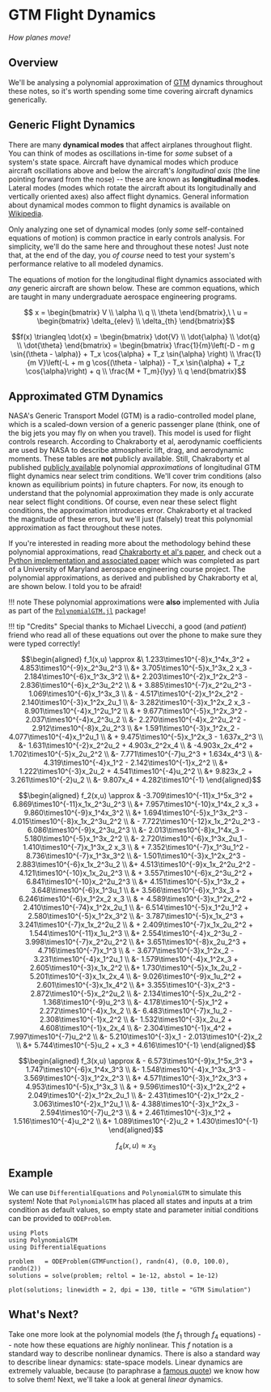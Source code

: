 # GTM Flight Dynamics
_How planes move!_

## Overview 
We'll be analysing a polynomial approximation of 
[GTM](https://www.nasa.gov/larc/airstar-for-the-sake-of-pilots-and-passengers/)
dynamics throughout these notes, so it's worth spending some time 
covering aircraft dynamics generically. 

## Generic Flight Dynamics 
There are many __dynamical modes__ that affect airplanes throughout flight. 
You can think of modes as oscillations in-time for _some_ subset of a system's 
state space. Aircraft have dynamical modes which produce aircraft oscillations
above and below the aircraft's _longitudinal axis_ (the line pointing
forward from the nose) -- these are known as __longitudinal modes__. 
Lateral modes (modes which rotate the aircraft about its longitudinally and 
vertically oriented axes) also affect flight dynamics. General information
about dynamical modes common to flight dynamics is available 
on [Wikipedia](https://en.wikipedia.org/wiki/Aircraft_dynamic_modes#Longitudinal_modes). 

Only analyzing one set of dynamical modes (only _some_ self-contained equations of motion)
is common practice in early controls analysis. For simplicity, we'll do the same here 
and throughout these notes! Just note that, at the end of the day, you _of course_
need to test your system's performance relative to all modeled dynamics.

The equations of motion for the longitudinal flight dynamics 
associated with _any_ generic aircraft are shown below. These 
are common equations, which are taught in many undergraduate 
aerospace engineering programs. 

```math
    x = \begin{bmatrix} V \\ \alpha \\ q \\ \theta \end{bmatrix},\ \ 
    u = \begin{bmatrix} \delta_{elev} \\ \delta_{th} \end{bmatrix}
```

```math
f(x) \triangleq \dot{x} = \begin{bmatrix}
    \dot{V} \\ \dot{\alpha} \\ \dot{q} \\ \dot{\theta}
\end{bmatrix} = \begin{bmatrix}
    \frac{1}{m}\left(-D - m g \sin{(\theta - \alpha)} + T_x \cos{\alpha} + T_z \sin{\alpha} \right) \\
    \frac{1}{m V}\left(-L + m g \cos{(\theta - \alpha)} - T_x \sin{\alpha} + T_z \cos{\alpha}\right) + q \\
    \frac{M + T_m}{Iyy} \\
    q
\end{bmatrix}
```

## Approximated GTM Dynamics
NASA's Generic Transport Model (GTM) is a radio-controlled model plane, which
is a scaled-down version of a generic passenger plane (think, one of the 
big jets you may fly on when you travel). This model is used for 
flight controls research. According to Chakraborty et al, 
aerodynamic coefficients are used by NASA to describe 
atmospheric lift, drag, and aerodynamic moments. These 
tables are __not__ publicly available. Still, Chakraborty et al
published [publicly available](https://www.sciencedirect.com/science/article/abs/pii/S0967066110002595)
polynomial _approximations_ of longitudinal GTM flight dynamics near select 
trim conditions. We'll cover trim conditions (also known as equilibrium points)
in future chapters. For now, its enough to understand that the polynomial approximation
they made is only accurate near select flight conditions. Of course, even near these 
select flight conditions, the approximation introduces error. Chakraborty et al
tracked the magnitude of these errors, but we'll just (falsely) treat this polynomial
approximation as fact throughout these notes. 

If you're interested in reading more about the methodology behind these polynomial 
approximations, read [Chakraborty et al's paper](https://www.sciencedirect.com/science/article/abs/pii/S0967066110002595),
and check out a [Python implementation and associated paper](https://github.com/cadojo/Replicated-ROA-Analysis) 
which was completed as part of a University of Maryland aerospace engineering course project. 
The polynomial approximations, as derived and published by Chakraborty et al, are shown below. 
I told you to be afraid!

!!! note 
    These polynomial approximations were __also__ implemented with Julia as part of the 
    [`PolynomialGTM.jl`](https://github.com/cadojo/PolynomialGTM.jl) package!

!!! tip "Credits" 
    Special thanks to Michael Livecchi, a good (and _patient_) friend who read all of these equations out over the phone to make sure they were typed correctly!

```math
\begin{aligned}
f_1(x,u) \approx &\ 1.233\times10^{-8}x_1^4x_3^2 + 4.853\times10^{-9}x_2^3u_2^3 \\
&+ 3.705\times10^{-5}x_1^3x_2 x_3 
- 2.184\times10^{-6}x_1^3x_3^2 \\
&+ 2.203\times10^{-2}x_1^2x_2^3 - 2.836\times10^{-6}x_2^3u_2^2 \\
& + 3.885\times10^{-7}x_2^2u_2^3 - 1.069\times10^{-6}x_1^3x_3 \\
& - 4.517\times10^{-2}x_1^2x_2^2
- 2.140\times10^{-3}x_1^2x_2u_1 \\
&- 3.282\times10^{-3}x_1^2x_2 x_3 - 8.901\times10^{-4}x_1^2u_1^2 \\
& + 9.677\times10^{-5}x_1^2x_3^2 - 2.037\times10^{-4}x_2^3u_2 \\
&- 2.270\times10^{-4}x_2^2u_2^2
- 2.912\times10^{-8}x_2u_2^3 \\
&+ 1.591\times10^{-3}x_1^2x_2 - 4.077\times10^{-4}x_1^2u_1 \\
& + 9.475\times10^{-5}x_1^2x_3 - 1.637x_2^3 \\
&- 1.631\times10^{-2}x_2^2u_2 + 4.903x_2^2x_4 \\
& -4.903x_2x_4^2 + 1.702\times10^{-5}x_2u_2^2 \\
&- 7.771\times10^{-7}u_2^3 + 1.634x_4^3  \\
&- 4.319\times10^{-4}x_1^2 - 2.142\times10^{-1}x_2^2 \\
&+ 1.222\times10^{-3}x_2u_2
+ 4.541\times10^{-4}u_2^2 \\
&+ 9.823x_2 + 3.261\times10^{-2}u_2 \\
&- 9.807x_4 + 4.282\times10^{-1}
\end{aligned}
```

```math
\begin{aligned}
f_2(x,u) \approx & -3.709\times10^{-11}x_1^5x_3^2 + 6.869\times10^{-11}x_1x_2^3u_2^3 \\
&+ 7.957\times10^{-10}x_1^4x_2 x_3 
+ 9.860\times10^{-9}x_1^4x_3^2 \\
&+ 1.694\times10^{-5}x_1^3x_2^3 - 4.015\times10^{-8}x_1x_2^3u_2^2 \\
& - 7.722\times10^{-12}x_1x_2^2u_2^3 - 6.086\times10^{-9}x_2^3u_2^3 \\
&- 2.013\times10^{-8}x_1^4x_3
- 5.180\times10^{-5}x_1^3x_2^2 \\
&- 2.720\times10^{-6}x_1^3x_2u_1 
- 1.410\times10^{-7}x_1^3x_2 x_3 \\
& + 7.352\times10^{-7}x_1^3u_1^2 - 8.736\times10^{-7}x_1^3x_3^2 \\
&- 1.501\times10^{-3}x_1^2x_2^3 
- 2.883\times10^{-6}x_1x_2^3u_2 \\
&+ 4.513\times10^{-9}x_1x_2^2u_2^2 - 4.121\times10^{-10}x_1x_2u_2^3 \\
& + 3.557\times10^{-6}x_2^3u_2^2 + 6.841\times10^{-10}x_2^2u_2^3 \\
&+ 4.151\times10^{-5}x_1^3x_2 + 3.648\times10^{-6}x_1^3u_1 \\
&+ 3.566\times10^{-6}x_1^3x_3 + 6.246\times10^{-6}x_1^2x_2 x_3 \\
& + 4.589\times10^{-3}x_1^2x_2^2 + 2.410\times10^{-74}x_1^2x_2u_1 \\
&- 6.514\times10^{-5}x_1^2u_1^2 
+ 2.580\times10^{-5}x_1^2x_3^2 \\
&- 3.787\times10^{-5}x_1x_2^3 + 3.241\times10^{-7}x_1x_2^2u_2 \\
& + 2.409\times10^{-7}x_1x_2u_2^2 + 1.544\times10^{-11}x_1u_2^3 \\
&+ 2.554\times10^{-4}x_2^3u_2 
- 3.998\times10^{-7}x_2^2u_2^2 \\
&+ 3.651\times10^{-8}x_2u_2^3 + 4.716\times10^{-7}x_1^3 \\
& - 3.677\times10^{-3}x_1^2x_2 - 3.231\times10^{-4}x_1^2u_1 \\
&- 1.579\times10^{-4}x_1^2x_3 + 2.605\times10^{-3}x_1x_2^2 \\
&+ 1.730\times10^{-5}x_1x_2u_2 - 5.201\times10^{-3}x_1x_2x_4 \\
&- 9.026\times10^{-9}x_1u_2^2 + 2.601\times10^{-3}x_1x_4^2 \\
&+ 3.355\times10^{-3}x_2^3 - 2.872\times10^{-5}x_2^2u_2 \\
&- 2.134\times10^{-5}x_2u_2^2 - 1.368\times10^{-9}u_2^3 \\
&- 4.178\times10^{-5}x_1^2 + 2.272\times10^{-4}x_1x_2 \\
&- 6.483\times10^{-7}x_1u_2 - 2.308\times10^{-1}x_2^2 \\
&- 1.532\times10^{-3}x_2u_2 + 4.608\times10^{-1}x_2x_4 \\
&- 2.304\times10^{-1}x_4^2 + 7.997\times10^{-7}u_2^2 \\
&- 5.210\times10^{-3}x_1  - 2.013\times10^{-2}x_2 \\
&+ 5.744\times10^{-5}u_2 + x_3 + 4.616\times10^{-1} 
\end{aligned}
```

```math
\begin{aligned}
f_3(x,u) \approx & - 6.573\times10^{-9}x_1^5x_3^3 + 1.747\times10^{-6}x_1^4x_3^3 \\
&- 1.548\times10^{-4}x_1^3x_3^3 - 3.569\times10^{-3}x_1^2x_2^3 \\
&+ 4.571\times10^{-3}x_1^2x_3^3 + 4.953\times10^{-5}x_1^3x_3 \\
& + 9.596\times10^{-3}x_1^2x_2^2 + 2.049\times10^{-2}x_1^2x_2u_1 \\
&- 2.431\times10^{-2}x_1^2x_2 - 3.063\times10^{-2}x_1^2u_1 \\
&- 4.388\times10^{-3}x_1^2x_3 - 2.594\times10^{-7}u_2^3 \\
& + 2.461\times10^{-3}x_1^2 + 1.516\times10^{-4}u_2^2 \\
&+ 1.089\times10^{-2}u_2 + 1.430\times10^{-1}
\end{aligned}
```

```math
f_4(x,u) \approx x_3 
```

## Example
We can use `DifferentialEquations` and `PolynomialGTM` to simulate this system! Note that `PolynomialGTM`
has placed all states and inputs at a trim condition as default values, so empty state and parameter
initial conditions can be provided to `ODEProblem`. 

```@example
using Plots
using PolynomialGTM
using DifferentialEquations

problem   = ODEProblem(GTMFunction(), randn(4), (0.0, 100.0), randn(2))
solutions = solve(problem; reltol = 1e-12, abstol = 1e-12)

plot(solutions; linewidth = 2, dpi = 130, title = "GTM Simulation")
```

## What's Next?
Take one more look at the polynomial models (the $f_1$ through $f_4$ equations) -- 
note how these equations are _highly_ nonlinear. This $f$ notation is a standard 
way to describe nonlinear dynamics. There is also a standard way to describe 
linear dynamics: state-space models. Linear dynamics are extremely valuable, because 
(to paraphrase a [famous quote](https://twitter.com/ScienceTip/status/1295181058590244864)) 
we know how to solve them! Next, we'll take a look at general _linear_ dynamics.